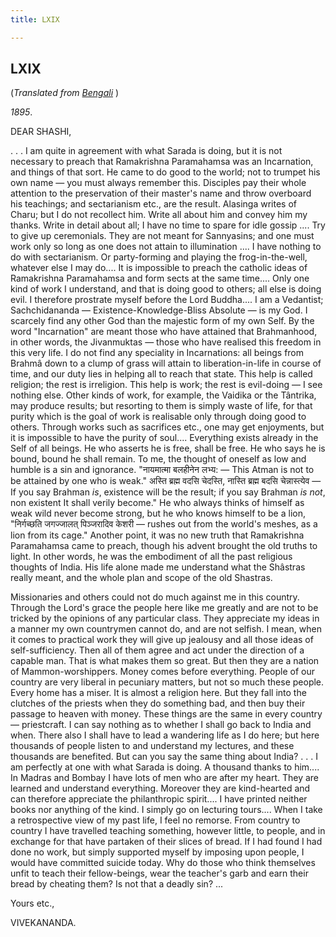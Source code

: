 ```yaml
---
title: LXIX

---
```





  

  


## LXIX

(*Translated from [Bengali](b7189e6069.pdf)* )

*1895*.

DEAR SHASHI,

. . . I am quite in agreement with what Sarada is doing, but it is not
necessary to preach that Ramakrishna Paramahamsa was an Incarnation, and
things of that sort. He came to do good to the world; not to trumpet his
own name — you must always remember this. Disciples pay their whole
attention to the preservation of their master's name and throw overboard
his teachings; and sectarianism etc., are the result. Alasinga writes of
Charu; but I do not recollect him. Write all about him and convey him my
thanks. Write in detail about all; I have no time to spare for idle
gossip .... Try to give up ceremonials. They are not meant for
Sannyasins; and one must work only so long as one does not attain to
illumination .... I have nothing to do with sectarianism. Or
party-forming and playing the frog-in-the-well, whatever else I may
do.... It is impossible to preach the catholic ideas of Ramakrishna
Paramahamsa and form sects at the same time.... Only one kind of work I
understand, and that is doing good to others; all else is doing evil. I
therefore prostrate myself before the Lord Buddha.... I am a Vedantist;
Sachchidananda — Existence-Knowledge-Bliss Absolute — is my God. I
scarcely find any other God than the majestic form of my own Self. By
the word "Incarnation" are meant those who have attained that
Brahmanhood, in other words, the Jivanmuktas — those who have realised
this freedom in this very life. I do not find any speciality in
Incarnations: all beings from Brahmâ down to a clump of grass will
attain to liberation-in-life in course of time, and our duty lies in
helping all to reach that state. This help is called religion; the rest
is irreligion. This help is work; the rest is evil-doing — I see nothing
else. Other kinds of work, for example, the Vaidika or the Tântrika, may
produce results; but resorting to them is simply waste of life, for that
purity which is the goal of work is realisable only through doing good
to others. Through works such as sacrifices etc., one may get
enjoyments, but it is impossible to have the purity of soul....
Everything exists already in the Self of all beings. He who asserts he
is free, shall be free. He who says he is bound, bound he shall remain.
To me, the thought of oneself as low and humble is a sin and ignorance.
"नायमात्मा बलहीनेन लभ्य: — This Atman is not to be attained by one who
is weak." अस्ति ब्रह्म वदसि चेदस्ति, नास्ति ब्रह्म बदसि चेन्नास्त्येव —
If you say Brahman *is*, existence will be the result; if you say
Brahman *is not*, non existent It shall verily become." He who always
thinks of himself as weak wild never become strong, but he who knows
himself to be a lion, "निर्गच्छति जगज्जालत् पिञ्जरादिव केशरी — rushes
out from the world's meshes, as a lion from its cage." Another point, it
was no new truth that Ramakrishna Paramahamsa came to preach, though his
advent brought the old truths to light. In other words, he was the
embodiment of all the past religious thoughts of India. His life alone
made me understand what the Shâstras really meant, and the whole plan
and scope of the old Shastras.

Missionaries and others could not do much against me in this country.
Through the Lord's grace the people here like me greatly and are not to
be tricked by the opinions of any particular class. They appreciate my
ideas in a manner my own countrymen cannot do, and are not selfish. I
mean, when it comes to practical work they will give up jealousy and all
those ideas of self-sufficiency. Then all of them agree and act under
the direction of a capable man. That is what makes them so great. But
then they are a nation of Mammon-worshippers. Money comes before
everything. People of our country are very liberal in pecuniary matters,
but not so much these people. Every home has a miser. It is almost a
religion here. But they fall into the clutches of the priests when they
do something bad, and then buy their passage to heaven with money. These
things are the same in every country — priestcraft. I can say nothing as
to whether I shall go back to India and when. There also I shall have to
lead a wandering life as I do here; but here thousands of people listen
to and understand my lectures, and these thousands are benefited. But
can you say the same thing about India? . . . I am perfectly at one with
what Sarada is doing. A thousand thanks to him.... In Madras and Bombay
I have lots of men who are after my heart. They are learned and
understand everything. Moreover they are kind-hearted and can therefore
appreciate the philanthropic spirit.... I have printed neither books nor
anything of the kind. I simply go on lecturing tours.... When I take a
retrospective view of my past life, I feel no remorse. From country to
country I have travelled teaching something, however little, to people,
and in exchange for that have partaken of their slices of bread. If I
had found I had done no work, but simply supported myself by imposing
upon people, I would have committed suicide today. Why do those who
think themselves unfit to teach their fellow-beings, wear the teacher's
garb and earn their bread by cheating them? Is not that a deadly sin?
... 

Yours etc.,

VIVEKANANDA.


